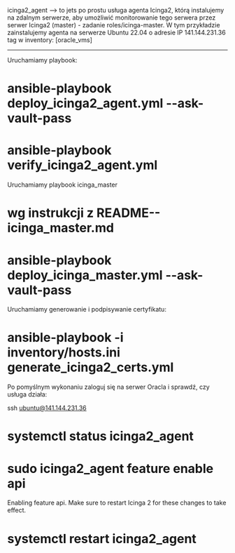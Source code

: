 icinga2_agent  -->  to jets po prostu usługa agenta Icinga2, 
       którą instalujemy na zdalnym serwerze, aby umożliwić monitorowanie tego serwera 
przez serwer Icinga2 (master) - zadanie roles/icinga-master.
W tym przykładzie zainstalujemy agenta na serwerze Ubuntu 22.04 
              o adresie IP 141.144.231.36  tag w inventory: [oracle_vms]

------------

Uruchamiamy playbook:

# ansible-playbook deploy_icinga2_agent.yml --ask-vault-pass

# ansible-playbook verify_icinga2_agent.yml

Uruchamiamy playbook icinga_master
# wg instrukcji z README--icinga_master.md
# ansible-playbook deploy_icinga_master.yml --ask-vault-pass

Uruchamiamy generowanie i podpisywanie certyfikatu:
# ansible-playbook -i inventory/hosts.ini generate_icinga2_certs.yml

Po pomyślnym wykonaniu zaloguj się na serwer Oracla i sprawdź, czy usługa działa:
 
ssh ubuntu@141.144.231.36
# systemctl status icinga2_agent


# sudo icinga2_agent feature enable api
Enabling feature api. Make sure to restart Icinga 2 for these changes to take effect.
# systemctl restart icinga2_agent



